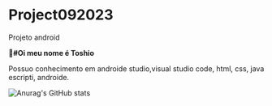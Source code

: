 # Project092023

Projeto android

**👋#Oi meu nome é Toshio**

Possuo conhecimento em androide studio,visual studio code, html, css, java escripti, androide.  

![Anurag's GitHub stats](https://github-readme-stats.vercel.app/api?username=anuraghazra&show_icons=true&theme=radical)

